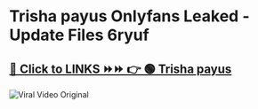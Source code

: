 
 # Trisha payus Onlyfans Leaked - Update Files 6ryuf

## <h2><a href="https://clipsfans.com/Trisha_payus&ref=git">🔗 Click to LINKS ⏩⏩ 👉 🟢 Trisha payus </a></h2>

<a href="https://clipsfans.com/Trisha_payus&ref=git" rel="nofollow" data-target="animated-image.originalLink"><img src="https://i.ibb.co.com/xMMVF88/686577567.gif" alt="Viral Video Original" style="max-width: 100%; display: inline-block;" data-target="animated-image.originalImage"></a>

